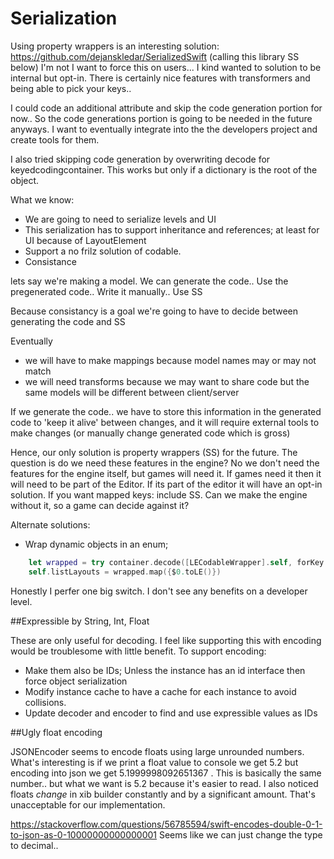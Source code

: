 #  Serialization

Using property wrappers is an interesting solution: https://github.com/dejanskledar/SerializedSwift (calling this library SS below)
I'm not I want to force this on users... I kind wanted to solution to be internal but opt-in. There is certainly nice features with transformers and being able to pick your keys.. 

I could code an additional attribute and skip the code generation portion for now.. So the code generations portion is going to be needed in the future anyways. I want to eventually integrate into the the developers project and create tools for them. 

I also tried skipping code generation by overwriting decode for keyedcodingcontainer. This works but only if a dictionary is the root of the object. 

What we know:
* We are going to need to serialize levels and UI
* This serialization has to support inheritance and references; at least for UI because of LayoutElement
* Support a no frilz solution of codable.
* Consistance

lets say we're making a model.
We can generate the code..
Use the pregenerated code..
Write it manually..
Use SS

Because consistancy is a goal we're going to have to decide between generating the code and SS

Eventually
* we will have to make mappings because model names may or may not match
* we will need transforms because we may want to share code but the same models will be different between client/server

If we generate the code.. we have to store this information in the generated code to 'keep it alive' between changes, and it will require external tools to make changes (or manually change generated code which is gross)

Hence, our only solution is property wrappers (SS) for the future.  The question is do we need these features in the engine? No we don't need the features for the engine itself, but games will need it. 
If games need it then it will need to be part of the Editor.
If its part of the editor it will have an opt-in solution. If you want mapped keys: include SS.
Can we make the engine without it, so a game can decide against it?

Alternate solutions:
* Wrap dynamic objects in an enum;
```swift
    let wrapped = try container.decode([LECodableWrapper].self, forKey: .listLayouts)
    self.listLayouts = wrapped.map({$0.toLE()})
```

Honestly I perfer one big switch. I don't see any benefits on a developer level. 



##Expressible by String, Int, Float

These are only useful for decoding. I feel like supporting this with encoding would be troublesome with little benefit.
To support encoding:
* Make them also be IDs; Unless the instance has an id interface then force object serialization
* Modify instance cache to have a cache for each instance to avoid collisions.
* Update decoder and encoder to find and use expressible values as IDs


##Ugly float encoding

JSONEncoder seems to encode floats using large unrounded numbers. What's interesting is if we print a float value to console we get 5.2 but encoding into json we get 5.1999998092651367 . This is basically the same number.. but what we want is 5.2 because it's easier to read. I also noticed floats _change_ in xib builder constantly and by a significant amount. That's unacceptable for our implementation.

https://stackoverflow.com/questions/56785594/swift-encodes-double-0-1-to-json-as-0-10000000000000001
Seems like we can just change the type to decimal.. 

